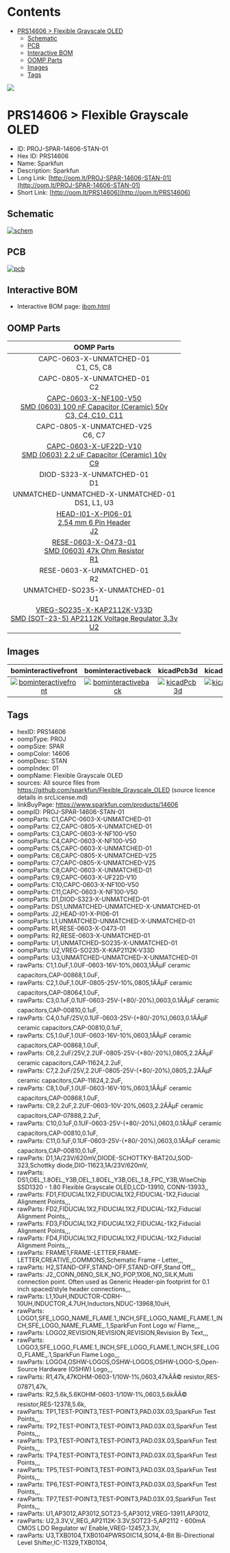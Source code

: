 



Contents
========

* [PRS14606 > Flexible Grayscale OLED](#prs14606--flexible-grayscale-oled)
	* [Schematic](#schematic)
	* [PCB](#pcb)
	* [Interactive BOM](#interactive-bom)
	* [OOMP Parts](#oomp-parts)
	* [Images](#images)
	* [Tags](#tags)
  
![][im]
# PRS14606 > Flexible Grayscale OLED

- ID: PROJ-SPAR-14606-STAN-01
- Hex ID: PRS14606
- Name: Sparkfun
- Description: Sparkfun
- Long Link: [http://oom.lt/PROJ-SPAR-14606-STAN-01](http://oom.lt/PROJ-SPAR-14606-STAN-01)
- Short Link: [http://oom.lt/PRS14606](http://oom.lt/PRS14606)

## Schematic
  
[![schem](eagleSchemImage.png)](eagleSchemImage.png)
## PCB
  
[![pcb](eagleImage.png)](eagleImage.png)
## Interactive BOM

- Interactive BOM page: [ibom.html](https://htmlpreview.github.io/?https://github.com/oomlout/oomlout_OOMP_projects/blob/main/PROJ-SPAR-14606-STAN-01/kicad/bom/ibom.html)

## OOMP Parts
  

|OOMP Parts|
| :---: |
|CAPC-0603-X-UNMATCHED-01<BR>C1, C5, C8|
|CAPC-0805-X-UNMATCHED-01<BR>C2|
|[CAPC-0603-X-NF100-V50<br> SMD (0603) 100 nF Capacitor (Ceramic) 50v<br> C3, C4, C10, C11](https://github.com/oomlout/oomlout_OOMP_parts/tree/main/CAPC-0603-X-NF100-V50/)|
|CAPC-0805-X-UNMATCHED-V25<BR>C6, C7|
|[CAPC-0603-X-UF22D-V10<br> SMD (0603) 2.2 uF Capacitor (Ceramic) 10v<br> C9](https://github.com/oomlout/oomlout_OOMP_parts/tree/main/CAPC-0603-X-UF22D-V10/)|
|DIOD-S323-X-UNMATCHED-01<BR>D1|
|UNMATCHED-UNMATCHED-X-UNMATCHED-01<BR>DS1, L1, U3|
|[HEAD-I01-X-PI06-01<br> 2.54 mm 6 Pin Header<br> J2](https://github.com/oomlout/oomlout_OOMP_parts/tree/main/HEAD-I01-X-PI06-01/)|
|[RESE-0603-X-O473-01<br> SMD (0603) 47k Ohm Resistor<br> R1](https://github.com/oomlout/oomlout_OOMP_parts/tree/main/RESE-0603-X-O473-01/)|
|RESE-0603-X-UNMATCHED-01<BR>R2|
|UNMATCHED-SO235-X-UNMATCHED-01<BR>U1|
|[VREG-SO235-X-KAP2112K-V33D<br> SMD (SOT-23-5) AP2112K Voltage Regulator 3.3v<br> U2](https://github.com/oomlout/oomlout_OOMP_parts/tree/main/VREG-SO235-X-KAP2112K-V33D/)|

## Images
  
  

|bominteractivefront|bominteractiveback|kicadPcb3d|kicadPcb3dFront|kicadPcb3dBack|eagleImage|eagleSchemImage|pcbdraw|pcbdrawback|
| :---: | :---: | :---: | :---: | :---: | :---: | :---: | :---: | :---: |
|[![bominteractivefront](bomFront_140.png)](bomFront.png)|[![bominteractiveback](bomBack_140.png)](bomBack.png)|[![kicadPcb3d](kicadPcb3d_140.png)](kicadPcb3d.png)|[![kicadPcb3dFront](kicadPcb3dFront_140.png)](kicadPcb3dFront.png)|[![kicadPcb3dBack](kicadPcb3dBack_140.png)](kicadPcb3dBack.png)|[![eagleImage](eagleImage_140.png)](eagleImage.png)|[![eagleSchemImage](eagleSchemImage_140.png)](eagleSchemImage.png)|[![pcbdraw](pcbdraw_140.png)](pcbdraw.png)|[![pcbdrawback](pcbdrawBack_140.png)](pcbdrawBack.png)|

## Tags

- hexID: PRS14606
- oompType: PROJ
- oompSize: SPAR
- oompColor: 14606
- oompDesc: STAN
- oompIndex: 01
- oompName: Flexible Grayscale OLED
- sources: All source files from https://github.com/sparkfun/Flexible_Grayscale_OLED (source licence details in srcLicense.md)
- linkBuyPage: https://www.sparkfun.com/products/14606
- oompID: PROJ-SPAR-14606-STAN-01
- oompParts: C1,CAPC-0603-X-UNMATCHED-01
- oompParts: C2,CAPC-0805-X-UNMATCHED-01
- oompParts: C3,CAPC-0603-X-NF100-V50
- oompParts: C4,CAPC-0603-X-NF100-V50
- oompParts: C5,CAPC-0603-X-UNMATCHED-01
- oompParts: C6,CAPC-0805-X-UNMATCHED-V25
- oompParts: C7,CAPC-0805-X-UNMATCHED-V25
- oompParts: C8,CAPC-0603-X-UNMATCHED-01
- oompParts: C9,CAPC-0603-X-UF22D-V10
- oompParts: C10,CAPC-0603-X-NF100-V50
- oompParts: C11,CAPC-0603-X-NF100-V50
- oompParts: D1,DIOD-S323-X-UNMATCHED-01
- oompParts: DS1,UNMATCHED-UNMATCHED-X-UNMATCHED-01
- oompParts: J2,HEAD-I01-X-PI06-01
- oompParts: L1,UNMATCHED-UNMATCHED-X-UNMATCHED-01
- oompParts: R1,RESE-0603-X-O473-01
- oompParts: R2,RESE-0603-X-UNMATCHED-01
- oompParts: U1,UNMATCHED-SO235-X-UNMATCHED-01
- oompParts: U2,VREG-SO235-X-KAP2112K-V33D
- oompParts: U3,UNMATCHED-UNMATCHED-X-UNMATCHED-01
- rawParts: C1,1.0uF,1.0UF-0603-16V-10%,0603,1ÃÂµF ceramic capacitors,CAP-00868,1.0uF,
- rawParts: C2,1.0uF,1.0UF-0805-25V-10%,0805,1ÃÂµF ceramic capacitors,CAP-08064,1.0uF,
- rawParts: C3,0.1uF,0.1UF-0603-25V-(+80/-20%),0603,0.1ÃÂµF ceramic capacitors,CAP-00810,0.1uF,
- rawParts: C4,0.1uF/25V,0.1UF-0603-25V-(+80/-20%),0603,0.1ÃÂµF ceramic capacitors,CAP-00810,0.1uF,
- rawParts: C5,1.0uF,1.0UF-0603-16V-10%,0603,1ÃÂµF ceramic capacitors,CAP-00868,1.0uF,
- rawParts: C6,2.2uF/25V,2.2UF-0805-25V-(+80/-20%),0805,2.2ÃÂµF ceramic capacitors,CAP-11624,2.2uF,
- rawParts: C7,2.2uF/25V,2.2UF-0805-25V-(+80/-20%),0805,2.2ÃÂµF ceramic capacitors,CAP-11624,2.2uF,
- rawParts: C8,1.0uF,1.0UF-0603-16V-10%,0603,1ÃÂµF ceramic capacitors,CAP-00868,1.0uF,
- rawParts: C9,2.2uF,2.2UF-0603-10V-20%,0603,2.2ÃÂµF ceramic capacitors,CAP-07888,2.2uF,
- rawParts: C10,0.1uF,0.1UF-0603-25V-(+80/-20%),0603,0.1ÃÂµF ceramic capacitors,CAP-00810,0.1uF,
- rawParts: C11,0.1uF,0.1UF-0603-25V-(+80/-20%),0603,0.1ÃÂµF ceramic capacitors,CAP-00810,0.1uF,
- rawParts: D1,1A/23V/620mV,DIODE-SCHOTTKY-BAT20J,SOD-323,Schottky diode,DIO-11623,1A/23V/620mV,
- rawParts: DS1,OEL_1.8OEL_Y3B,OEL_1.8OEL_Y3B,OEL_1.8_FPC_Y3B,WiseChip SSD1320 - 1.80 Flexible Grayscale OLED,LCD-13910, CONN-13933,,
- rawParts: FD1,FIDUCIAL1X2,FIDUCIAL1X2,FIDUCIAL-1X2,Fiducial Alignment Points,,,
- rawParts: FD2,FIDUCIAL1X2,FIDUCIAL1X2,FIDUCIAL-1X2,Fiducial Alignment Points,,,
- rawParts: FD3,FIDUCIAL1X2,FIDUCIAL1X2,FIDUCIAL-1X2,Fiducial Alignment Points,,,
- rawParts: FD4,FIDUCIAL1X2,FIDUCIAL1X2,FIDUCIAL-1X2,Fiducial Alignment Points,,,
- rawParts: FRAME1,FRAME-LETTER,FRAME-LETTER,CREATIVE_COMMONS,Schematic Frame - Letter,,,
- rawParts: H2,STAND-OFF,STAND-OFF,STAND-OFF,Stand Off,,,
- rawParts: J2,,CONN_06NO_SILK_NO_POP,1X06_NO_SILK,Multi connection point. Often used as Generic Header-pin footprint for 0.1 inch spaced/style header connections,,,
- rawParts: L1,10uH,INDUCTOR-CDRH-10UH,INDUCTOR_4.7UH,Inductors,NDUC-13968,10uH,
- rawParts: LOGO1,SFE_LOGO_NAME_FLAME.1_INCH,SFE_LOGO_NAME_FLAME.1_INCH,SFE_LOGO_NAME_FLAME_.1,SparkFun Font Logo w/ Flame,,,
- rawParts: LOGO2,REVISION,REVISION,REVISION,Revision By Text,,,
- rawParts: LOGO3,SFE_LOGO_FLAME.1_INCH,SFE_LOGO_FLAME.1_INCH,SFE_LOGO_FLAME_.1,SparkFun Flame Logo,,,
- rawParts: LOGO4,OSHW-LOGOS,OSHW-LOGOS,OSHW-LOGO-S,Open-Source Hardware (OSHW) Logo,,,
- rawParts: R1,47k,47KOHM-0603-1/10W-1%,0603,47kÃÂ© resistor,RES-07871,47k,
- rawParts: R2,5.6k,5.6KOHM-0603-1/10W-1%,0603,5.6kÃÂ© resistor,RES-12378,5.6k,
- rawParts: TP1,TEST-POINT3,TEST-POINT3,PAD.03X.03,SparkFun Test Points,,,
- rawParts: TP2,TEST-POINT3,TEST-POINT3,PAD.03X.03,SparkFun Test Points,,,
- rawParts: TP3,TEST-POINT3,TEST-POINT3,PAD.03X.03,SparkFun Test Points,,,
- rawParts: TP4,TEST-POINT3,TEST-POINT3,PAD.03X.03,SparkFun Test Points,,,
- rawParts: TP5,TEST-POINT3,TEST-POINT3,PAD.03X.03,SparkFun Test Points,,,
- rawParts: TP6,TEST-POINT3,TEST-POINT3,PAD.03X.03,SparkFun Test Points,,,
- rawParts: TP7,TEST-POINT3,TEST-POINT3,PAD.03X.03,SparkFun Test Points,,,
- rawParts: U1,AP3012,AP3012,SOT23-5,AP3012,VREG-13911,AP3012,
- rawParts: U2,3.3V,V_REG_AP2112K-3.3V,SOT23-5,AP2112 - 600mA CMOS LDO Regulator w/ Enable,VREG-12457,3.3V,
- rawParts: U3,TXB0104,TXB0104PWRSOIC14,SO14,4-Bit Bi-Directional Level Shifter,IC-11329,TXB0104,



[im]: kicadPcb3d_450.png
